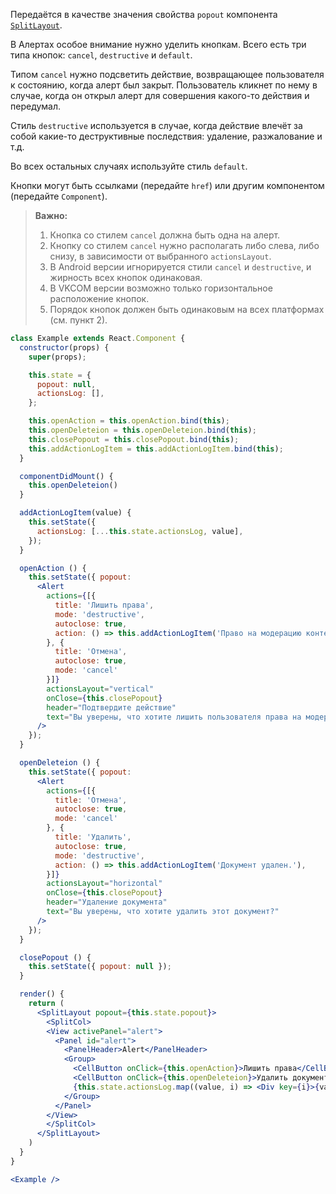Передаётся в качестве значения свойства `popout` компонента [`SplitLayout`](#/SplitLayout).

В Алертах особое внимание нужно уделить кнопкам. Всего есть три типа кнопок:
`cancel`, `destructive` и `default`.

Типом `cancel` нужно подсветить действие, возвращающее пользователя к
состоянию, когда алерт был закрыт. Пользователь кликнет по нему в случае, когда он открыл алерт для
совершения какого-то действия и передумал.

Стиль `destructive` используется в случае, когда действие влечёт за собой какие-то деструктивные последствия:
удаление, разжалование и т.д.

Во всех остальных случаях используйте стиль `default`.

Кнопки могут быть ссылками (передайте `href`) или другим компонентом (передайте `Component`).

> **Важно:**
> 
> 1. Кнопка со стилем `cancel` должна быть одна на алерт.
> 2. Кнопку со стилем `cancel` нужно располагать либо слева, либо снизу, в зависимости от выбранного `actionsLayout`.
> 3. В Android версии игнорируется стили `cancel` и `destructive`, и жирность всех кнопок одинаковая.
> 4. В VKCOM версии возможно только горизонтальное расположение кнопок.
> 5.  Порядок кнопок должен быть одинаковым на всех платформах (см. пункт 2).

```jsx { "props": { "layout": false, "adaptivity": true } }
class Example extends React.Component {
  constructor(props) {
    super(props);

    this.state = {
      popout: null,
      actionsLog: [],
    };

    this.openAction = this.openAction.bind(this);
    this.openDeleteion = this.openDeleteion.bind(this);
    this.closePopout = this.closePopout.bind(this);
    this.addActionLogItem = this.addActionLogItem.bind(this);
  }

  componentDidMount() {
    this.openDeleteion()
  }

  addActionLogItem(value) {
    this.setState({
      actionsLog: [...this.state.actionsLog, value],
    });
  }

  openAction () {
    this.setState({ popout:
      <Alert
        actions={[{
          title: 'Лишить права',
          mode: 'destructive',
          autoclose: true,
          action: () => this.addActionLogItem('Право на модерацию контента убрано.'),
        }, {
          title: 'Отмена',
          autoclose: true,
          mode: 'cancel'
        }]}
        actionsLayout="vertical"
        onClose={this.closePopout}
        header="Подтвердите действие"
        text="Вы уверены, что хотите лишить пользователя права на модерацию контента?"
      />
    });
  }

  openDeleteion () {
    this.setState({ popout:
      <Alert
        actions={[{
          title: 'Отмена',
          autoclose: true,
          mode: 'cancel'
        }, {
          title: 'Удалить',
          autoclose: true,
          mode: 'destructive',
          action: () => this.addActionLogItem('Документ удален.'),
        }]}
        actionsLayout="horizontal"
        onClose={this.closePopout}
        header="Удаление документа"
        text="Вы уверены, что хотите удалить этот документ?"
      />
    });
  }

  closePopout () {
    this.setState({ popout: null });
  }

  render() {
    return (
      <SplitLayout popout={this.state.popout}>
        <SplitCol>
        <View activePanel="alert">
          <Panel id="alert">
            <PanelHeader>Alert</PanelHeader>
            <Group>
              <CellButton onClick={this.openAction}>Лишить права</CellButton>
              <CellButton onClick={this.openDeleteion}>Удалить документ</CellButton>
              {this.state.actionsLog.map((value, i) => <Div key={i}>{value}</Div>)}
            </Group>
          </Panel>
        </View>
        </SplitCol>
      </SplitLayout>
    )
  }
}

<Example />
```
